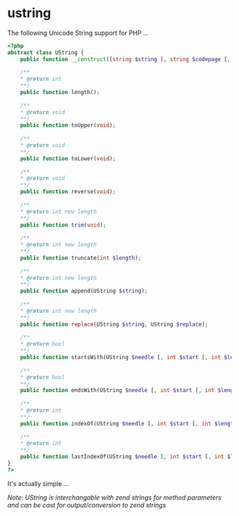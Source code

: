 ustring
=======

The following Unicode String support for PHP ...

```php
<?php
abstract class UString {
    public function __construct([string $string [, string $codepage [, int $length]]]);
    
    /** 
    * @return int
    **/
    public function length();
    
    /** 
    * @return void
    **/
    public function toUpper(void);
    
    /** 
    * @return void
    **/
    public function toLower(void);
    
    /** 
    * @return void
    **/
    public function reverse(void);
    
    /**
    * @return int new length
    **/
    public function trim(void);
    
    /** 
    * @return int new length
    **/
    public function truncate(int $length);
    
    /** 
    * @return int new length
    **/
    public function append(UString $string);
    
    /** 
    * @return int new length
    **/
    public function replace(UString $string, UString $replace);
    
    /**
    * @return bool
    **/
    public function startsWith(UString $needle [, int $start [, int $length]]);
    
    /**
    * @return bool
    **/
    public function endsWith(UString $needle [, int $start [, int $length]]);
    
    /**
    * @return int
    **/
    public function indexOf(UString $needle [, int $start [, int $length]]);
    
    /**
    * @return int
    **/
    public function lastIndexOf(UString $needle [, int $start [, int $length]]);
}
?>
```

It's actually simple ...

*Note: UString is interchangable with zend strings for method parameters and can be cast for output/conversion to zend strings*
